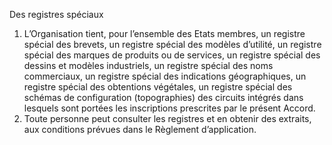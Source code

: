 Des registres spéciaux
1) L’Organisation tient, pour l’ensemble des Etats membres, un registre spécial des
brevets, un registre spécial des modèles d’utilité, un registre spécial des marques de
produits ou de services, un registre spécial des dessins et modèles industriels, un
registre spécial des noms commerciaux, un registre spécial des indications
géographiques, un registre spécial des obtentions végétales, un registre spécial des
schémas de configuration (topographies) des circuits intégrés dans lesquels sont portées
les inscriptions prescrites par le présent Accord.
2) Toute personne peut consulter les registres et en obtenir des extraits, aux conditions
prévues dans le Règlement d’application.
